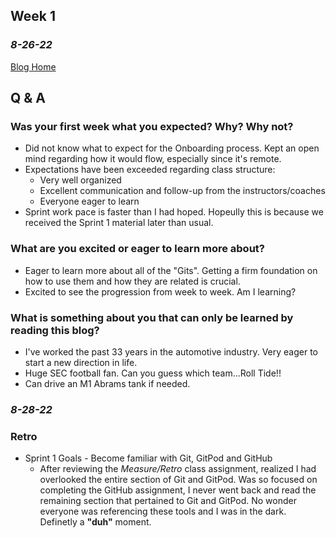 ## Week 1
### *8-26-22*

[Blog Home](https://jeffgoens.github.io/)
## Q & A
### Was your first week what you expected? Why? Why not?
- Did not know what to expect for the Onboarding process. Kept an open mind regarding how it would flow, especially since it's remote.
- Expectations have been exceeded regarding class structure:
  - Very well organized
  - Excellent communication and follow-up from the instructors/coaches
  - Everyone eager to learn
- Sprint work pace is faster than I had hoped. Hopeully this is because we received the Sprint 1 material later than usual.



### What are you excited or eager to learn more about?
- Eager to learn more about all of the "Gits". Getting a firm foundation on how to use them and how they are related is crucial.
- Excited to see the progression from week to week. Am I learning?



### What is something about you that can only be learned by reading this blog?
- I've worked the past 33 years in the automotive industry. Very eager to start a new direction in life.
- Huge SEC football fan. Can you guess which team...Roll Tide!!
- Can drive an M1 Abrams tank if needed.

### *8-28-22*

### Retro
- Sprint 1 Goals - Become familiar with Git, GitPod and GitHub
  - After reviewing the *Measure/Retro* class assignment, realized I had overlooked the entire section of Git and GitPod. Was so focused on completing the GitHub assignment, I never went back and read the remaining section that pertained to Git and GitPod. No wonder everyone was referencing these tools and I was in the dark. Definetly a **"duh"** moment.

